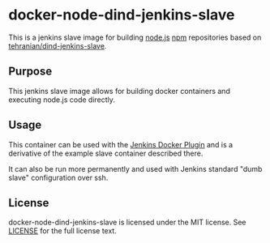 # docker-node-dind-jenkins-slave
This is a jenkins slave image for building [node.js][node.js] [npm][npm]
repositories based on
[tehranian/dind-jenkins-slave][tehranian/dind-jenkins-slave].

## Purpose
This jenkins slave image allows for building docker containers and executing
node.js code directly.

## Usage
This container can be used with the [Jenkins Docker Plugin][Jenkins Docker Plugin]
and is a derivative of the example slave container described there.

It can also be run more permanently and used with Jenkins standard "dumb
slave" configuration over ssh.

## License
docker-node-dind-jenkins-slave is licensed under the MIT license.  See
[LICENSE](LICENSE) for the full license text.

[node.js]: http://nodejs.org/
[npm]: https://www.npmjs.org/
[tehranian/dind-jenkins-slave]: https://github.com/tehranian/dind-jenkins-slave
[Jenkins Docker Plugin]: https://wiki.jenkins-ci.org/display/JENKINS/Docker+Plugin
